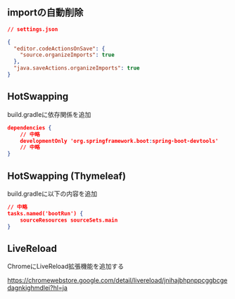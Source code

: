 ## importの自動削除

```json
// settings.json

{
  "editor.codeActionsOnSave": {
    "source.organizeImports": true
  },
  "java.saveActions.organizeImports": true
}
```

## HotSwapping

build.gradleに依存関係を追加

```json
dependencies {
	// 中略
	developmentOnly 'org.springframework.boot:spring-boot-devtools'
	// 中略
}
```

## HotSwapping (Thymeleaf)

build.gradleに以下の内容を追加

```json
// 中略
tasks.named('bootRun') {
    sourceResources sourceSets.main
}
```

## LiveReload

ChromeにLiveReload拡張機能を追加する

https://chromewebstore.google.com/detail/livereload/jnihajbhpnppcggbcgedagnkighmdlei?hl=ja
